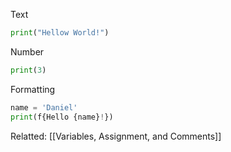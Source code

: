 Text
```python
print("Hellow World!")
```

Number
```python
print(3)
```

Formatting
```python
name = 'Daniel'
print(f{Hello {name}!})
```

Relatted: [[Variables, Assignment, and Comments]]

